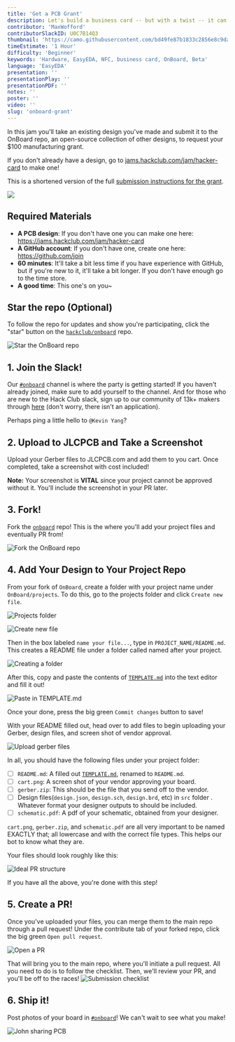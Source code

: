 ```yaml
---
title: 'Get a PCB Grant'
description: Let's build a business card -- but with a twist -- it can transmit a URL on tap and light up! You'll learn the basics of designing a PCB, and you can get the cards made for free, with Hack Club's OnBoard.
contributor: 'MaxWofford'
contributorSlackID: U0C7B14Q3
thumbnail: 'https://camo.githubusercontent.com/bd49fe87b1833c2856e8c9da45eb340b159be057e1f7ee317e36e08e8b775003/68747470733a2f2f636c6f75642d62336838316f3064662d6861636b2d636c75622d626f742e76657263656c2e6170702f306f6e626f6172645f6769746875622e706e67'
timeEstimate: '1 Hour'
difficulty: 'Beginner'
keywords: 'Hardware, EasyEDA, NFC, business card, OnBoard, Beta'
language: 'EasyEDA'
presentation: ''
presentationPlay: ''
presentationPDF: ''
notes: ''
poster: ''
video: ''
slug: 'onboard-grant'
---
```


In this jam you'll take an existing design you've made and submit it to the OnBoard repo, an open-source collection of other designs, to request your $100 manufacturing grant.

If you don't already have a design, go to [jams.hackclub.com/jam/hacker-card](https://jams.hackclub.com/jam/hacker-card) to make one!

This is a shortened version of the full [submission instructions for the grant](https://github.com/hackclub/onboard#requirements).

![](https://camo.githubusercontent.com/bd49fe87b1833c2856e8c9da45eb340b159be057e1f7ee317e36e08e8b775003/68747470733a2f2f636c6f75642d62336838316f3064662d6861636b2d636c75622d626f742e76657263656c2e6170702f306f6e626f6172645f6769746875622e706e67)

## Required Materials

- **A PCB design**: If you don't have one you can make one here: https://jams.hackclub.com/jam/hacker-card
- **A GitHub account**: If you don't have one, create one here: https://github.com/join
- **60 minutes**: It'll take a bit less time if you have experience with GitHub, but if you're new to it, it'll take a bit longer. If you don't have enough go to the time store.
- **A good time**: This one's on you~

## Star the repo (Optional)

To follow the repo for updates and show you're participating, click the "star" button on the [`hackclub/onboard`](https://github.com/hackclub/OnBoard/) repo.

![Star the OnBoard repo](https://cloud-j2h1ajlmt-hack-club-bot.vercel.app/3star-repo.png)

## 1. Join the Slack! 

Our [`#onboard`](https://hackclub.slack.com/archives/C056AMWSFKJ) channel is where the party is getting started! If you haven't already joined, make sure to add yourself to the channel. And for those who are new to the Hack Club slack, sign up to our community of 13k+ makers through [here](https://hackclub.com/slack/?event=onboard) (don't worry, there isn't an application).

Perhaps ping a little hello to `@Kevin Yang`?

## 2. Upload to JLCPCB and Take a Screenshot

Upload your Gerber files to JLCPCB.com and add them to you cart. Once completed, take a screenshot with cost included!

**Note:** Your screenshot is **VITAL** since your project cannot be approved without it. You'll include the screenshot in your PR later.

## 3. Fork!

Fork the [`onboard`](https://github.com/hackclub/OnBoard/) repo! This is the where you'll add your project files and eventually PR from!

![Fork the OnBoard repo](https://cloud-j2h1ajlmt-hack-club-bot.vercel.app/5onboard-fork.png)

## 4. Add Your Design to Your Project Repo

From your fork of `OnBoard`, create a folder with your project name under `OnBoard/projects`. To do this, go to the projects folder and click `Create new file`.

![Projects folder](https://cloud-j2h1ajlmt-hack-club-bot.vercel.app/2projects.png)

![Create new file](https://cloud-fw3ggo1g3-hack-club-bot.vercel.app/0add-file.png)

Then in the box labeled `name your file...`, type in `PROJECT_NAME/README.md`. This creates a README file under a folder called named after your project.

![Creating a folder](https://cloud-fw3ggo1g3-hack-club-bot.vercel.app/3creating-a-folder.png)

After this, copy and paste the contents of [`TEMPLATE.md`](./projects/!Template/TEMPLATE.md?plain=1) into the text editor and fill it out!

![Paste in TEMPLATE.md](https://cloud-j2h1ajlmt-hack-club-bot.vercel.app/1paste-in-template.png)

Once your done, press the big green `Commit changes` button to save!

With your README filled out, head over to add files to begin uploading your Gerber, design files, and screen shot of vendor approval.

![Upload gerber files](https://cloud-fw3ggo1g3-hack-club-bot.vercel.app/1adding-gerbers.png)

In all, you should have the following files under your project folder:
- [ ] `README.md`: A filled out [`TEMPLATE.md`](./projects/!Template/TEMPLATE.md?plain=1), renamed to `README.md`.
- [ ] `cart.png`: A screen shot of your vendor approving your board.
- [ ] `gerber.zip`: This should be the file that you send off to the vendor.
- [ ] Design files(`design.json`, `design.sch`, `design.brd`, etc) in `src` folder . Whatever format your designer outputs to should be included.
- [ ] `schematic.pdf`: A pdf of your schematic, obtained from your designer.

`cart.png`, `gerber.zip`, and `schematic.pdf` are all very important to be named EXACTLY that; all lowercase and with the correct file types. This helps our bot to know what they are.

Your files should look roughly like this:

![Ideal PR structure](https://i.imgur.com/ix7t2nJ.png)

If you have all the above, you're done with this step!

## 5. Create a PR!

Once you've uploaded your files, you can merge them to the main repo through a pull request! Under the contribute tab of your forked repo, click the big green `Open pull request`.

![Open a PR](https://cloud-j2h1ajlmt-hack-club-bot.vercel.app/0open-pr.png)

That will bring you to the main repo, where you'll initiate a pull request. All you need to do is to follow the checklist. Then, we'll review your PR, and you'll be off to the races!
![Submission checklist](https://cloud-j2h1ajlmt-hack-club-bot.vercel.app/4submission-checklist.png)


## 6. Ship it!

Post photos of your board in [`#onboard`](https://hackclub.slack.com/archives/C056AMWSFKJ)! We can't wait to see what you make!

![John sharing PCB](https://cloud-fw3ggo1g3-hack-club-bot.vercel.app/4john-sharing-pcb.png)
